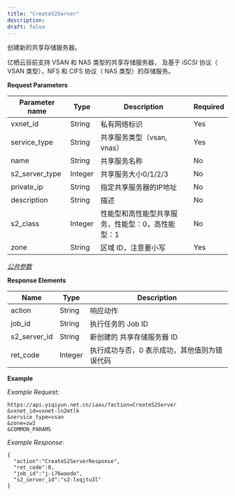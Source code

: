 ```yaml
---
title: "CreateS2Server"
description: 
draft: false
---
```




创建新的共享存储服务器。

亿栖云目前支持 VSAN 和 NAS 类型的共享存储服务器， 及基于 iSCSI 协议（ VSAN 类型），NFS 和 CIFS 协议（ NAS 类型）的存储服务。

**Request Parameters**

| Parameter name | Type | Description | Required |
| --- | --- | --- | --- |
| vxnet_id | String | 私有网络标识 | Yes |
| service_type | String | 共享服务类型（vsan, vnas） | Yes |
| name | String | 共享服务名称 | No |
| s2_server_type | Integer | 共享服务大小0/1/2/3 | No |
| private_ip | String | 指定共享服务器的IP地址 | No |
| description | String | 描述 | No |
| s2_class | Integer | 性能型和高性能型共享服务，性能型：0，高性能型：1 | No |
| zone | String | 区域 ID，注意要小写 | Yes |

[_公共参数_](../../../parameters/)

**Response Elements**

| Name | Type | Description |
| --- | --- | --- |
| action | String | 响应动作 |
| job_id | String | 执行任务的 Job ID |
| s2_server_id | String | 新创建的 共享存储服务器 ID |
| ret_code | Integer | 执行成功与否，0 表示成功，其他值则为错误代码 |

**Example**

_Example Request_:

```
https://api.yiqiyun.net.cn/iaas/?action=CreateS2Server
&vxnet_id=vxnet-ln2mtlk
&service_type=vsan
&zone=zw2
&COMMON_PARAMS
```

_Example Response_:

```
{
  "action":"CreateS2ServerResponse",
  "ret_code":0,
  "job_id":"j-i76waodo",
  "s2_server_id":"s2-lxqjtu3l"
}
```
